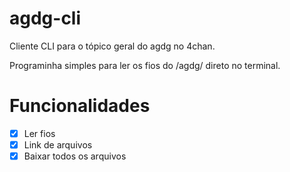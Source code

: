 # agdg-cli
Cliente CLI para o tópico geral do agdg no 4chan.

Programinha simples para ler os fios do /agdg/ direto no terminal.

# Funcionalidades

- [X] Ler fios
- [X] Link de arquivos
- [X] Baixar todos os arquivos